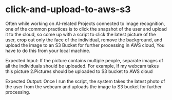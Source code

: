 # click-and-upload-to-aws-s3
Often while working on AI-related Projects connected to image recognition, one of the common practices is to click the snapshot of the user and upload it to the cloud, so come up with a script to click the latest picture of the user, crop out only the face of the individual, remove the background, and upload the image to an S3 Bucket for further processing in AWS cloud, You have to do this from your local machine.

Expected Input: 
If the picture contains multiple people, separate images of all the individuals should be uploaded.
 For example, If my webcam takes this picture
2.Pictures should be uploaded to S3 bucket to AWS cloud


Expected Output: 
Once I run the script, the system takes the latest photo of the user from the webcam and uploads the image to S3 bucket for further processing.
 

